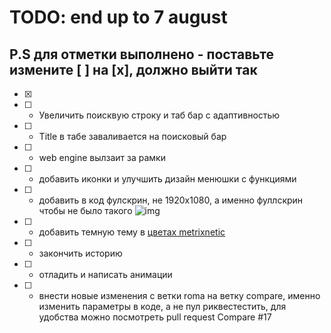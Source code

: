# TODO: end up to 7 august
## P.S для отметки выполнено - поставьте измените [ ] на [x], должно выйти так 
- [x]

- [ ] - Увеличить поисквую строку и таб бар с адаптивностью 
- [ ] - Title в табе заваливается на поисковый бар
- [ ] - web engine вылзаит за рамки
- [ ] - добавить иконки и улучшить дизайн менюшки с функциями
- [ ] - добавить в код фулскрин, не 1920x1080, а именно фуллскрин чтобы не было такого ![img](https://i.imgur.com/U92fdxm.jpg)
- [ ] - добавить темную тему в [цветах metrixnetic](https://www.figma.com/file/UUNjVZdXsobcCHt6T2NT9dt2/Personal-Colors?node-id=0%3A1)
- [ ] - закончить историю
- [ ] - отладить и написать анимации
- [ ] - внести новые изменения с ветки roma на ветку compare, именно изменить параметры в коде, а не пул риквестестить, для удобства можно посмотреть pull request Compare #17
